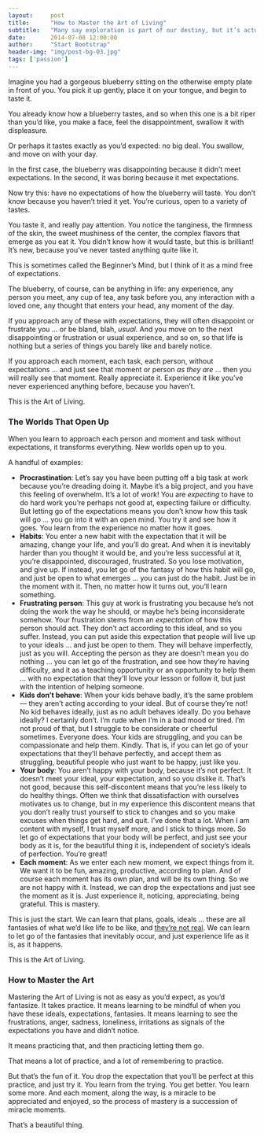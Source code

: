 ```yaml
---
layout:     post
title:      "How to Master the Art of Living"
subtitle:   "Many say exploration is part of our destiny, but it’s actually our duty to future generations."
date:       2014-07-08 12:00:00
author:     "Start Bootstrap"
header-img: "img/post-bg-03.jpg"
tags: ['passion']
---
```


<p>Imagine you had a gorgeous blueberry sitting on the otherwise empty plate in front of you. You pick it up gently, place it on your tongue, and begin to taste it.</p>
<p>You already know how a blueberry tastes, and so when this one is a bit riper than you&#8217;d like, you make a face, feel the disappointment, swallow it with displeasure.</p>
<p>Or perhaps it tastes exactly as you&#8217;d expected: no big deal. You swallow, and move on with your day.</p>
<p>In the first case, the blueberry was disappointing because it didn&#8217;t meet expectations. In the second, it was boring because it met expectations.</p>
<p>Now try this: have no expectations of how the blueberry will taste. You don&#8217;t know because you haven&#8217;t tried it yet. You&#8217;re curious, open to a variety of tastes.</p>
<p>You taste it, and really pay attention. You notice the tanginess, the firmness of the skin, the sweet mushiness of the center, the complex flavors that emerge as you eat it. You didn&#8217;t know how it would taste, but this is brilliant! It&#8217;s new, because you&#8217;ve never tasted anything quite like it.</p>
<p>This is sometimes called the Beginner&#8217;s Mind, but I think of it as a mind free of expectations.</p>
<p>The blueberry, of course, can be anything in life: any experience, any person you meet, any cup of tea, any task before you, any interaction with a loved one, any thought that enters your head, any moment of the day.</p>
<p>If you approach any of these with expectations, they will often disappoint or frustrate you &#8230; or be bland, blah, <em>usual</em>. And you move on to the next disappointing or frustration or usual experience, and so on, so that life is nothing but a series of things you barely like and barely notice.</p>
<p>If you approach each moment, each task, each person, without expectations &#8230; and just see that moment or person <em>as they are</em> &#8230; then you will really see that moment. Really appreciate it. Experience it like you&#8217;ve never experienced anything before, because you haven&#8217;t.</p>
<p>This is the Art of Living.</p>
<h3>The Worlds That Open Up</h3>
<p>When you learn to approach each person and moment and task without expectations, it transforms everything. New worlds open up to you.</p>
<p>A handful of examples:</p>
<ul>
<li><strong>Procrastination</strong>: Let&#8217;s say you have been putting off a big task at work because you&#8217;re dreading doing it. Maybe it&#8217;s a big project, and you have this feeling of overwhelm. It&#8217;s a lot of work! You are <em>expecting</em> to have to do hard work you&#8217;re perhaps not good at, expecting failure or difficulty. But letting go of the expectations means you don&#8217;t know how this task will go &#8230; you go into it with an open mind. You try it and see how it goes. You learn from the experience no matter how it goes.</li>
<li><strong>Habits</strong>: You enter a new habit with the expectation that it will be amazing, change your life, and you&#8217;ll do great. And when it is inevitably harder than you thought it would be, and you&#8217;re less successful at it, you&#8217;re disappointed, discouraged, frustrated. So you lose motivation, and give up. If instead, you let go of the fantasy of how this habit will go, and just be open to what emerges &#8230; you can just do the habit. Just be in the moment with it. Then, no matter how it turns out, you&#8217;ll learn something.</li>
<li><strong>Frustrating person</strong>: This guy at work is frustrating you because he&#8217;s not doing the work the way he should, or maybe he&#8217;s being inconsiderate somehow. Your frustration stems from an <em>expectation</em> of how this person should act. They don&#8217;t act according to this ideal, and so you suffer. Instead, you can put aside this expectation that people will live up to your ideals &#8230; and just be open to them. They will behave imperfectly, just as you will. Accepting the person as they are doesn&#8217;t mean you do nothing &#8230; you can let go of the frustration, and see how they&#8217;re having difficulty, and it as a teaching opportunity or an opportunity to help them &#8230; with no expectation that they&#8217;ll love your lesson or follow it, but just with the intention of helping someone.</li>
<li><strong>Kids don&#8217;t behave</strong>: When your kids behave badly, it&#8217;s the same problem &#8212; they aren&#8217;t acting according to your ideal. But of course they&#8217;re not! No kid behaves ideally, just as no adult behaves ideally. Do you behave ideally? I certainly don&#8217;t. I&#8217;m rude when I&#8217;m in a bad mood or tired. I&#8217;m not proud of that, but I struggle to be considerate or cheerful sometimes. Everyone does. Your kids are struggling, and you can be compassionate and help them. Kindly. That is, if you can let go of your expectations that they&#8217;ll behave perfectly, and accept them as struggling, beautiful people who just want to be happy, just like you.</li>
<li><strong>Your body</strong>: You aren&#8217;t happy with your body, because it&#8217;s not perfect. It doesn&#8217;t meet your ideal, your expectation, and so you dislike it. That&#8217;s not good, because this self-discontent means that you&#8217;re less likely to do healthy things. Often we think that dissatisfaction with ourselves motivates us to change, but in my experience this discontent means that you don&#8217;t really trust yourself to stick to changes and so you make excuses when things get hard, and quit. I&#8217;ve done that a lot. When I am content with myself, I trust myself more, and I stick to things more. So let go of expectations that your body will be perfect, and just see your body as it is, for the beautiful thing it is, independent of society&#8217;s ideals of perfection. You&#8217;re great!</li>
<li><strong>Each moment</strong>: As we enter each new moment, we expect things from it. We want it to be fun, amazing, productive, according to plan. And of course each moment has its own plan, and will be its own thing. So we are not happy with it. Instead, we can drop the expectations and just see the moment as it is. Just experience it, noticing, appreciating, being grateful. This is mastery.</li>
</ul>
<p>This is just the start. We can learn that plans, goals, ideals &#8230; these are all fantasies of what we&#8217;d like life to be like, and <a href="http://zenhabits.net/fantasies/">they&#8217;re not real</a>. We can learn to let go of the fantasies that inevitably occur, and just experience life as it is, as it happens.</p>
<p>This is the Art of Living.</p>
<h3>How to Master the Art</h3>
<p>Mastering the Art of Living is not as easy as you&#8217;d expect, as you&#8217;d fantasize. It takes practice. It means learning to be mindful of when you have these ideals, expectations, fantasies. It means learning to see the frustrations, anger, sadness, loneliness, irritations as signals of the expectations you have and didn&#8217;t notice.</p>
<p>It means practicing that, and then practicing letting them go.</p>
<p>That means a lot of practice, and a lot of remembering to practice.</p>
<p>But that&#8217;s the fun of it. You drop the expectation that you&#8217;ll be perfect at this practice, and just try it. You learn from the trying. You get better. You learn some more. And each moment, along the way, is a miracle to be appreciated and enjoyed, so the process of mastery is a succession of miracle moments.</p>
<p>That&#8217;s a beautiful thing.</p>